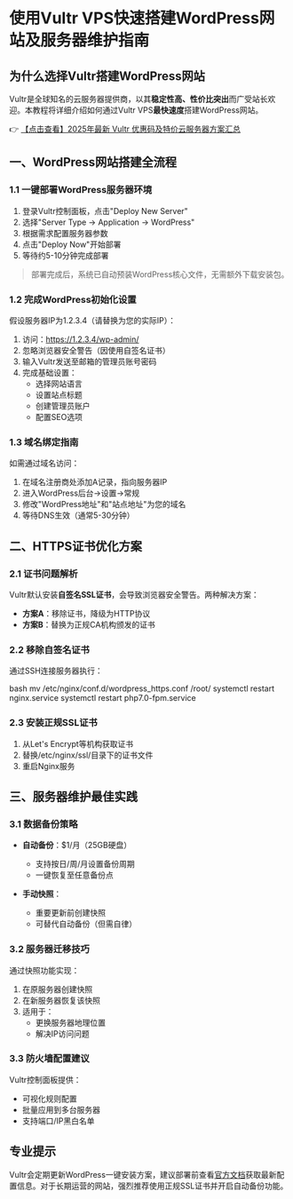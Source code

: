 # 使用Vultr VPS快速搭建WordPress网站及服务器维护指南

## 为什么选择Vultr搭建WordPress网站

Vultr是全球知名的云服务器提供商，以其**稳定性高、性价比突出**而广受站长欢迎。本教程将详细介绍如何通过Vultr VPS**最快速度**搭建WordPress网站。

👉 [【点击查看】2025年最新 Vultr 优惠码及特价云服务器方案汇总](https://bit.ly/VuLtr)

## 一、WordPress网站搭建全流程

### 1.1 一键部署WordPress服务器环境

1. 登录Vultr控制面板，点击"Deploy New Server"
2. 选择"Server Type → Application → WordPress"
3. 根据需求配置服务器参数
4. 点击"Deploy Now"开始部署
5. 等待约5-10分钟完成部署

> 部署完成后，系统已自动预装WordPress核心文件，无需额外下载安装包。

### 1.2 完成WordPress初始化设置

假设服务器IP为1.2.3.4（请替换为您的实际IP）：

1. 访问：https://1.2.3.4/wp-admin/
2. 忽略浏览器安全警告（因使用自签名证书）
3. 输入Vultr发送至邮箱的管理员账号密码
4. 完成基础设置：
   - 选择网站语言
   - 设置站点标题
   - 创建管理员账户
   - 配置SEO选项

### 1.3 域名绑定指南

如需通过域名访问：

1. 在域名注册商处添加A记录，指向服务器IP
2. 进入WordPress后台→设置→常规
3. 修改"WordPress地址"和"站点地址"为您的域名
4. 等待DNS生效（通常5-30分钟）

## 二、HTTPS证书优化方案

### 2.1 证书问题解析

Vultr默认安装**自签名SSL证书**，会导致浏览器安全警告。两种解决方案：

- **方案A**：移除证书，降级为HTTP协议
- **方案B**：替换为正规CA机构颁发的证书

### 2.2 移除自签名证书

通过SSH连接服务器执行：

bash
mv /etc/nginx/conf.d/wordpress_https.conf /root/
systemctl restart nginx.service
systemctl restart php7.0-fpm.service

### 2.3 安装正规SSL证书

1. 从Let's Encrypt等机构获取证书
2. 替换/etc/nginx/ssl/目录下的证书文件
3. 重启Nginx服务

## 三、服务器维护最佳实践

### 3.1 数据备份策略

- **自动备份**：$1/月（25GB硬盘）
  - 支持按日/周/月设置备份周期
  - 一键恢复至任意备份点

- **手动快照**：
  - 重要更新前创建快照
  - 可替代自动备份（但需自律）

### 3.2 服务器迁移技巧

通过快照功能实现：

1. 在原服务器创建快照
2. 在新服务器恢复该快照
3. 适用于：
   - 更换服务器地理位置
   - 解决IP访问问题

### 3.3 防火墙配置建议

Vultr控制面板提供：

- 可视化规则配置
- 批量应用到多台服务器
- 支持端口/IP黑白名单

## 专业提示

Vultr会定期更新WordPress一键安装方案，建议部署前查看[官方文档](https://bit.ly/VuLtr)获取最新配置信息。对于长期运营的网站，强烈推荐使用正规SSL证书并开启自动备份功能。